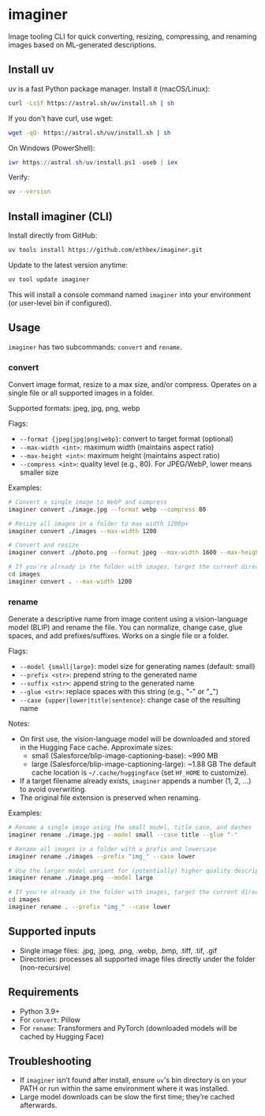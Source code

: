 # imaginer

Image tooling CLI for quick converting, resizing, compressing, and renaming images based on ML-generated descriptions.

## Install uv

uv is a fast Python package manager. Install it (macOS/Linux):

```sh
curl -LsSf https://astral.sh/uv/install.sh | sh
```

If you don't have curl, use wget:

```sh
wget -qO- https://astral.sh/uv/install.sh | sh
```

On Windows (PowerShell):

```powershell
iwr https://astral.sh/uv/install.ps1 -useb | iex
```

Verify:

```sh
uv --version
```

## Install imaginer (CLI)

Install directly from GitHub:

```sh
uv tools install https://github.com/ethbex/imaginer.git
```

Update to the latest version anytime:

```sh
uv tool update imaginer
```

This will install a console command named `imaginer` into your environment (or user-level bin if configured).

## Usage

`imaginer` has two subcommands: `convert` and `rename`.

### convert

Convert image format, resize to a max size, and/or compress. Operates on a single file or all supported images in a folder.

Supported formats: jpeg, jpg, png, webp

Flags:
- `--format {jpeg|jpg|png|webp}`: convert to target format (optional)
- `--max-width <int>`: maximum width (maintains aspect ratio)
- `--max-height <int>`: maximum height (maintains aspect ratio)
- `--compress <int>`: quality level (e.g., 80). For JPEG/WebP, lower means smaller size

Examples:

```sh
# Convert a single image to WebP and compress
imaginer convert ./image.jpg --format webp --compress 80

# Resize all images in a folder to max width 1200px
imaginer convert ./images --max-width 1200

# Convert and resize
imaginer convert ./photo.png --format jpeg --max-width 1600 --max-height 1200

# If you're already in the folder with images, target the current directory
cd images
imaginer convert . --max-width 1200
```

### rename

Generate a descriptive name from image content using a vision-language model (BLIP) and rename the file. You can normalize, change case, glue spaces, and add prefixes/suffixes. Works on a single file or a folder.

Flags:
- `--model {small|large}`: model size for generating names (default: small)
- `--prefix <str>`: prepend string to the generated name
- `--suffix <str>`: append string to the generated name
- `--glue <str>`: replace spaces with this string (e.g., "-" or "_")
- `--case {upper|lower|title|sentence}`: change case of the resulting name

Notes:
- On first use, the vision-language model will be downloaded and stored in the Hugging Face cache. Approximate sizes:
	- small (Salesforce/blip-image-captioning-base): ~990 MB
	- large (Salesforce/blip-image-captioning-large): ~1.88 GB
	The default cache location is `~/.cache/huggingface` (set `HF_HOME` to customize).
- If a target filename already exists, `imaginer` appends a number (1, 2, …) to avoid overwriting.
- The original file extension is preserved when renaming.

Examples:

```sh
# Rename a single image using the small model, title case, and dashes
imaginer rename ./image.jpg --model small --case title --glue "-"

# Rename all images in a folder with a prefix and lowercase
imaginer rename ./images --prefix "img_" --case lower

# Use the larger model variant for (potentially) higher quality descriptions
imaginer rename ./image.png --model large

# If you're already in the folder with images, target the current directory
cd images
imaginer rename . --prefix "img_" --case lower
```

## Supported inputs

- Single image files: .jpg, .jpeg, .png, .webp, .bmp, .tiff, .tif, .gif
- Directories: processes all supported image files directly under the folder (non-recursive)

## Requirements

- Python 3.9+
- For `convert`: Pillow
- For `rename`: Transformers and PyTorch (downloaded models will be cached by Hugging Face)

## Troubleshooting

- If `imaginer` isn’t found after install, ensure `uv`'s bin directory is on your PATH or run within the same environment where it was installed.
- Large model downloads can be slow the first time; they’re cached afterwards.

